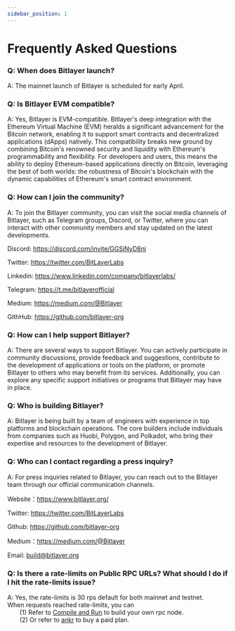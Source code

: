 ```yaml
---
sidebar_position: 1
---
```


# Frequently Asked Questions

### Q: When does Bitlayer launch?
A: The mainnet launch of Bitlayer is scheduled for early April.


### Q: Is Bitlayer EVM compatible?
A: Yes, Bitlayer is EVM-compatible. Bitlayer's deep integration with the Ethereum Virtual Machine (EVM) heralds a significant advancement for the Bitcoin network, enabling it to support smart contracts and decentralized applications (dApps) natively. This compatibility breaks new ground by combining Bitcoin's renowned security and liquidity with Ethereum's programmability and flexibility. For developers and users, this means the ability to deploy Ethereum-based applications directly on Bitcoin, leveraging the best of both worlds: the robustness of Bitcoin's blockchain with the dynamic capabilities of Ethereum's smart contract environment.


### Q: How can I join the community?
A: To join the Bitlayer community, you can visit the social media channels of Bitlayer, such as Telegram groups, Discord, or Twitter, where you can interact with other community members and stay updated on the latest developments.

Discord: https://discord.com/invite/GGSjNyD8nj

Twitter: https://twitter.com/BitLayerLabs

Linkedin: https://www.linkedin.com/company/bitlayerlabs/

Telegram: https://t.me/bitlayerofficial

Medium: https://medium.com/@Bitlayer

GithHub: https://github.com/bitlayer-org


### Q: How can I help support Bitlayer?
A: There are several ways to support Bitlayer. You can actively participate in community discussions, provide feedback and suggestions, contribute to the development of applications or tools on the platform, or promote Bitlayer to others who may benefit from its services. Additionally, you can explore any specific support initiatives or programs that Bitlayer may have in place.


### Q: Who is building Bitlayer?
A: Bitlayer is being built by a team of engineers with experience in top platforms and blockchain operations. The core builders include individuals from companies such as Huobi, Polygon, and Polkadot, who bring their expertise and resources to the development of Bitlayer.

### Q: Who can I contact regarding a press inquiry?
A: For press inquiries related to Bitlayer, you can reach out to the Bitlayer team through our official communication channels.

Website：https://www.bitlayer.org/

Twitter: https://twitter.com/BitLayerLabs

Github: https://github.com/bitlayer-org

Medium：https://medium.com/@Bitlayer

Email: build@bitlayer.org


### Q: Is there a rate-limits on Public RPC URLs? What should I do if I hit the rate-limits issue?
A: Yes, the rate-limits is 30 rps default for both mainnet and testnet.  
When requests reached rate-limits, you can  
&emsp;&emsp;(1) Refer to [Compile and Run](../Build/Compile%20and%20Run.md) to build your own rpc node.  
&emsp;&emsp;(2) Or refer to [ankr](https://www.ankr.com/rpc/bitlayer/) to buy a paid plan.
